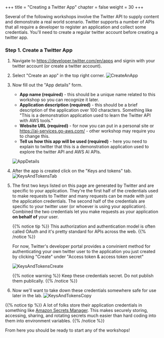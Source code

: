 +++
title = "Creating a Twitter App"
chapter = false
weight = 30
+++

Several of the following workshops involve the Twitter API to supply content and demonstrate a real world scenario. Twitter supports a number of APIs that all require a developer to register an application and collect some credentials. You'll need to create a regular twitter account before creating a twitter app.

### Step 1. Create a Twitter App

1. Navigate to https://developer.twitter.com/en/apps and signin with your twitter account (or create a twitter account).

2. Select "Create an app" in the top right corner.
    ![CreateAnApp](/images/twitter/1-create-an-app.png)

3. Now fill out the "App details" form.

    * **App name (required)** - this should be a unique name related to this workshop so you can recognize it later.
    * **Application description (required)** - this should be a brief description of the application over 100 characters. Something like "This is a demonstration application used to learn the Twitter API with AWS tools."
    * **Website URL (required)** - for now you can put in a personal site or https://ai-services.go-aws.com/ - other workshop may require you to change this.
    * **Tell us how this app will be used (required)** - here you need to explain to twitter that this is a demonstration application used to explore the twitter API and AWS AI APIs.

    ![AppDetails](/images/twitter/2-create-an-app.png)

4. After the app is created click on the "Keys and tokens" tab.
    ![KeysAndTokensTab](/images/twitter/3-get-keys-and-tokens.png)

5. The first two keys listed on this page are generated by Twitter and are specific to your application. They're the first half of the credentials used to make requests to Twitter and many requests can be made with just the application credentials. The second half of the credentials are specific to your twitter user (or whoever is using your application). Combined the two credentials let you make requests as your application **on behalf of** your user. 

    {{% notice tip %}}
This authorization and authentication model is often called OAuth and it's pretty standard for APIs across the web.
    {{% /notice %}}

    For now, Twitter's developer portal provides a convinient method for authenticating your own twitter user to the application you just created by clicking "Create" under "Access token & access token secret"

    ![KeysAndTokensCreate](/images/twitter/4-get-keys-and-tokens.png)

    {{% notice warning %}}
Keep these credentials secret. Do not publish them publically.
    {{% /notice %}}

6. Now we'll want to take down these credentials somewhere safe for use later in the lab.
    ![KeysAndTokensCopy](/images/twitter/5-save-keys-and-tokens.png)

{{% notice tip %}}
A lot of folks store their application credentials in something like [Amazon Secrets Manager](https://aws.amazon.com/secrets-manager/). This makes securely storing, accessing, sharing, and rotating secrets much easier than hard coding into them into environment variables.
{{% /notice %}}

From here you should be ready to start any of the workshops!